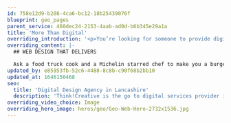 ```yaml
---
id: 758e12d9-b208-4ca6-bc12-18b25439076f
blueprint: geo_pages
parent_service: 460dec24-2153-4aab-ad0d-b6b345e29a1a
title: 'More Than Digital'
overriding_introduction: '<p>You’re looking for someone to provide digital services in Lancashire. But actually, we believe you need a little bit more than that. Because even the most digitally-savvy Lancashire digital agency also needs to understand business, understand deadlines, and take the time to understand you and your customers. That’s what we do.</p>'
overriding_content: |-
  ## WEB DESIGN THAT DELIVERS

  Ask a food truck cook and a Michelin starred chef to make you a burger and, in both instances, you’ll end up with a burger. But there’ll be a million miles of difference between them. That’s a lot like websites. And it’s why, at Think!Creative, we invest time in the ingredients – the strategy, understanding your audience, the customer journey and measuring success – so that our Lancashire web consultancy and web development is always cooked perfectly.
updated_by: e85953fb-52c6-4488-8c8b-c90f68b2bb10
updated_at: 1646150468
seo:
  title: 'Digital Design Agency in Lancashire'
  description: 'Think!Creative is the go to digital services provider in Lancashire for SMEs, national and international brands. To work with us, call 01253 297900.'
overriding_video_choice: Image
overriding_hero_image: heros/geo/Geo-Web-Hero-2732x1536.jpg
---
```

